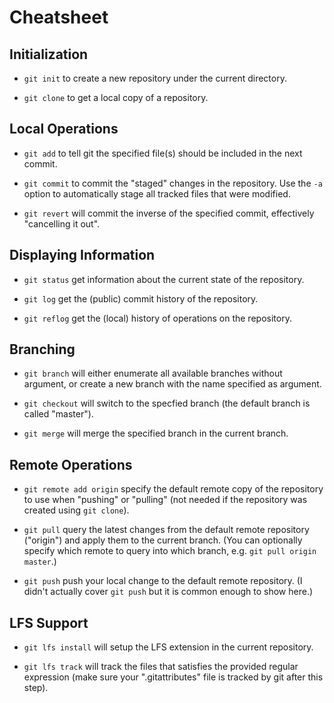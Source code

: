 # Cheatsheet

## Initialization

* `git init` to create a new repository under the current directory.

* `git clone` to get a local copy of a repository.

## Local Operations

* `git add` to tell git the specified file(s) should be included in the next
  commit.

* `git commit` to commit the "staged" changes in the repository. Use the `-a`
  option to automatically stage all tracked files that were modified.

* `git revert` will commit the inverse of the specified commit, effectively
  "cancelling it out".

## Displaying Information

* `git status` get information about the current state of the repository.

* `git log` get the (public) commit history of the repository.

* `git reflog` get the (local) history of operations on the repository.

## Branching

* `git branch` will either enumerate all available branches without argument, or
  create a new branch with the name specified as argument.

* `git checkout` will switch to the specfied branch (the default branch is
  called "master").

* `git merge` will merge the specified branch in the current branch.

## Remote Operations

* `git remote add origin` specify the default remote copy of the repository to
  use when "pushing" or "pulling" (not needed if the repository was created
  using `git clone`).

* `git pull` query the latest changes from the default remote repository
  ("origin") and apply them to the current branch. (You can optionally specify
  which remote to query into which branch, e.g. `git pull origin master`.)

* `git push` push your local change to the default remote repository. (I didn't
  actually cover `git push` but it is common enough to show here.)

## LFS Support

* `git lfs install` will setup the LFS extension in the current repository.

* `git lfs track` will track the files that satisfies the provided regular
  expression (make sure your ".gitattributes" file is tracked by git after this
  step).

